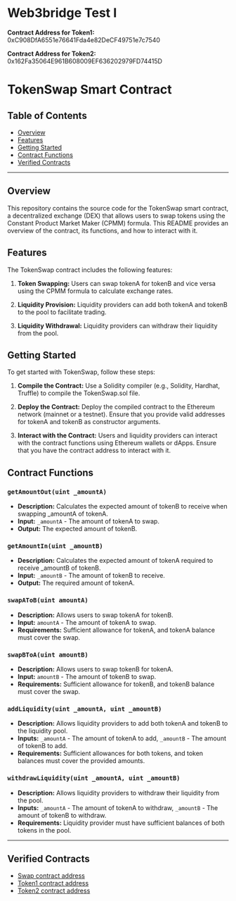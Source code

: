 # Web3bridge Test I

**Contract Address for Token1:** 0xC908DfA6551e76641Fda4e82DeCF49751e7c7540

**Contract Address for Token2:** 0x162Fa35064E961B608009EF636202979FD74415D

# TokenSwap Smart Contract

## Table of Contents

- [Overview](#contract-overview)
- [Features](#features)
- [Getting Started](#getting-started)
- [Contract Functions](#contract-functions)
- [Verified Contracts](#verified-contracts)

---

## Overview

This repository contains the source code for the TokenSwap smart contract, a decentralized exchange (DEX) that allows users to swap tokens using the Constant Product Market Maker (CPMM) formula. This README provides an overview of the contract, its functions, and how to interact with it.

## Features

The TokenSwap contract includes the following features:

1. **Token Swapping:** Users can swap tokenA for tokenB and vice versa using the CPMM formula to calculate exchange rates.

2. **Liquidity Provision:** Liquidity providers can add both tokenA and tokenB to the pool to facilitate trading.

3. **Liquidity Withdrawal:** Liquidity providers can withdraw their liquidity from the pool.

## Getting Started

To get started with TokenSwap, follow these steps:

1. **Compile the Contract:** Use a Solidity compiler (e.g., Solidity, Hardhat, Truffle) to compile the TokenSwap.sol file.

2. **Deploy the Contract:** Deploy the compiled contract to the Ethereum network (mainnet or a testnet). Ensure that you provide valid addresses for tokenA and tokenB as constructor arguments.

3. **Interact with the Contract:** Users and liquidity providers can interact with the contract functions using Ethereum wallets or dApps. Ensure that you have the contract address to interact with it.

## Contract Functions

### `getAmountOut(uint _amountA)`

- **Description:** Calculates the expected amount of tokenB to receive when swapping \_amountA of tokenA.
- **Input:** `_amountA` - The amount of tokenA to swap.
- **Output:** The expected amount of tokenB.

### `getAmountIn(uint _amountB)`

- **Description:** Calculates the expected amount of tokenA required to receive \_amountB of tokenB.
- **Input:** `_amountB` - The amount of tokenB to receive.
- **Output:** The required amount of tokenA.

### `swapAToB(uint amountA)`

- **Description:** Allows users to swap tokenA for tokenB.
- **Input:** `amountA` - The amount of tokenA to swap.
- **Requirements:** Sufficient allowance for tokenA, and tokenA balance must cover the swap.

### `swapBToA(uint amountB)`

- **Description:** Allows users to swap tokenB for tokenA.
- **Input:** `amountB` - The amount of tokenB to swap.
- **Requirements:** Sufficient allowance for tokenB, and tokenB balance must cover the swap.

### `addLiquidity(uint _amountA, uint _amountB)`

- **Description:** Allows liquidity providers to add both tokenA and tokenB to the liquidity pool.
- **Inputs:** `_amountA` - The amount of tokenA to add, `_amountB` - The amount of tokenB to add.
- **Requirements:** Sufficient allowances for both tokens, and token balances must cover the provided amounts.

### `withdrawLiquidity(uint _amountA, uint _amountB)`

- **Description:** Allows liquidity providers to withdraw their liquidity from the pool.
- **Inputs:** `_amountA` - The amount of tokenA to withdraw, `_amountB` - The amount of tokenB to withdraw.
- **Requirements:** Liquidity provider must have sufficient balances of both tokens in the pool.

---

## Verified Contracts

- [Swap contract address](https://sepolia.etherscan.io/address/0x7cBc92c9eB3848AD97ae8357D6A95DB0fc89925A#code)
- [Token1 contract address](https://sepolia.etherscan.io/address/0xC908DfA6551e76641Fda4e82DeCF49751e7c7540#code)
- [Token2 contract address](https://sepolia.etherscan.io/address/0x162Fa35064E961B608009EF636202979FD74415D#code)
